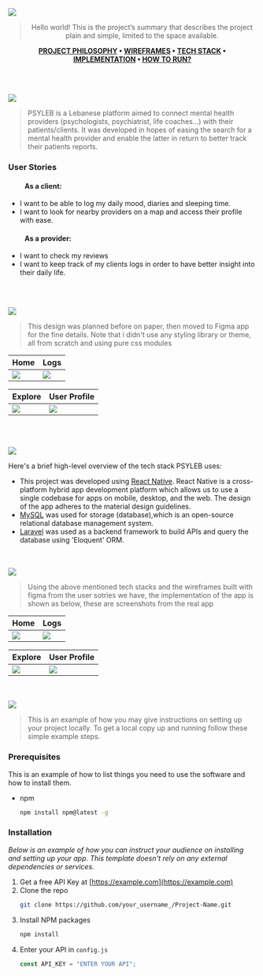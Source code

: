<img src="./readme/title1.svg"/>

<div align="center">

> Hello world! This is the project’s summary that describes the project plain and simple, limited to the space available.

**[PROJECT PHILOSOPHY](https://github.com/julescript/well_app#-project-philosophy) • [WIREFRAMES](https://github.com/julescript/well_app#-wireframes) • [TECH STACK](https://github.com/julescript/well_app#-tech-stack) • [IMPLEMENTATION](https://github.com/julescript/well_app#-impplementation) • [HOW TO RUN?](https://github.com/julescript/well_app#-how-to-run)**

</div>

<br><br>

<img src="./readme/title2.svg"/>

> PSYLEB is a Lebanese platform aimed to connect mental health providers (psychologists, psychiatrist, life coaches…) with their patients/clients. It was developed in hopes of easing the search for a mental health provider and enable the latter in return to better track their patients reports.



>

<!-- > There are 5 daily tasks that the Well app asks you to complete each day: record 3 gratitudes, write a journal entry, perform 3 acts of kindness, exercise for 20 minutes, and meditate for 15 minutes. -->

### User Stories
#### &nbsp; &nbsp; &nbsp; &nbsp; &nbsp;  As a client: 

- I want to be able to log my daily mood, diaries and sleeping time. 
- I want to look for nearby providers on a map and access their profile with ease.

#### &nbsp; &nbsp; &nbsp; &nbsp; &nbsp;  As a provider: 
- I want to check my reviews
- I want to keep track of my clients logs in order to have better insight into their daily life.  




<br><br>

<img src="./readme/title3.svg"/>

> This design was planned before on paper, then moved to Figma app for the fine details.
> Note that i didn't use any styling library or theme, all from scratch and using pure css modules

| Home                                                                                | Logs                                                                               |
| -------------------------------------------------------------------------------------- | ----------------------------------------------------------------------------------------- |
| <img src="./readme/home.svg" /> | <img src="./readme/Logs.svg" />  |

| Explore                                                                               | User Profile                                                                               |
| ---------------------------------------------------------------------------------------------- | --------------------------------------------------------------------------------------------- |
| <img src="./readme/explore.svg" /> | <img src="./readme/userprofile.svg" /> |

<br><br>

<img src="./readme/title4.svg"/>

Here's a brief high-level overview of the tech stack PSYLEB uses:

- This project was developed using [React Native](https://reactnative.dev/). React Native is a cross-platform hybrid app development platform which allows us to use a single codebase for apps on mobile, desktop, and the web. The design of the app adheres to the material design guidelines.
- [MySQL](https://reactnative.dev/) was used for storage (database),which is an open-source relational database management system.
- [Laravel](https://laravel.com/) was used as a backend framework to build APIs and query the database using 'Eloquent' ORM. 


<br><br>
<img src="./readme/title5.svg"/>

> Using the above mentioned tech stacks and the wireframes built with figma from the user sotries we have, the implementation of the app is shown as below, these are screenshots from the real app

| Home                                                                                | Logs                                                                               |
| -------------------------------------------------------------------------------------- | ----------------------------------------------------------------------------------------- |
| <img src="./readme/home.gif" /> | <img src="./readme/Logs.jpg" />  |

| Explore                                                                               | User Profile                                                                               |
| ---------------------------------------------------------------------------------------------- | --------------------------------------------------------------------------------------------- |
| <img src="./readme/exploreScreen.jpg" /> | <img src="./readme/profile.jpg" /> |


<br><br>
<img src="./readme/title6.svg"/>

> This is an example of how you may give instructions on setting up your project locally.
> To get a local copy up and running follow these simple example steps.

### Prerequisites

This is an example of how to list things you need to use the software and how to install them.

- npm
  ```sh
  npm install npm@latest -g
  ```

### Installation

_Below is an example of how you can instruct your audience on installing and setting up your app. This template doesn't rely on any external dependencies or services._

1. Get a free API Key at [https://example.com](https://example.com)
2. Clone the repo
   ```sh
   git clone https://github.com/your_username_/Project-Name.git
   ```
3. Install NPM packages
   ```sh
   npm install
   ```
4. Enter your API in `config.js`
   ```js
   const API_KEY = "ENTER YOUR API";
   ```